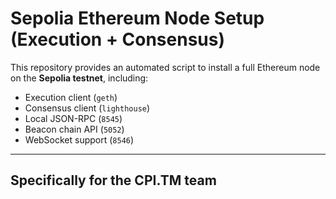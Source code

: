 # Sepolia Ethereum Node Setup (Execution + Consensus)

This repository provides an automated script to install a full Ethereum node on the **Sepolia testnet**, including:

- Execution client (`geth`)
- Consensus client (`lighthouse`)
- Local JSON-RPC (`8545`)
- Beacon chain API (`5052`)
- WebSocket support (`8546`)

---
Specifically for the CPI.TM team
---
